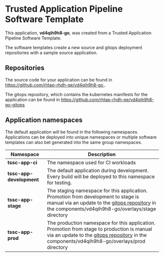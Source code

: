 # Trusted Application Pipeline Software Template

This application, **vd4qih9h8-go**, was created from a Trusted Application Pipeline Software Template.

The software templates create a new source and gitops deployment repositories with a sample source application. 

## Repositories

The source code for your application can be found in [https://github.com/rhtap-rhdh-qe/vd4qih9h8-go ](https://github.com/rhtap-rhdh-qe/vd4qih9h8-go ).
 
The gitops repository, which contains the kubernetes manifests for the application can be found in 
[https://github.com/rhtap-rhdh-qe/vd4qih9h8-go-gitops ](https://github.com/rhtap-rhdh-qe/vd4qih9h8-go-gitops ) 

## Application namespaces 

The default application will be found in the following namespaces. Applications can be deployed into unique namespaces or multiple software templates can also bet generated into the same group namespaces.  

|  Namespace   |  Description   |  
| -------- | -------- |
| **tssc-app-ci** | The namespace used for CI workloads |
| **tssc-app-development** | The default application during development. Every build will be deployed to this namespace for testing. |
| **tssc-app-stage** | The staging namespace for this application. Promotion from development to stage is manual via an update to the [gitops repository](https://github.com/rhtap-rhdh-qe/vd4qih9h8-go-gitops ) in the components/vd4qih9h8-go/overlays/stage directory |
| **tssc-app-prod** | The production namespace for this application. Promotion from stage to production is manual via an update to the [gitops repository](https://github.com/rhtap-rhdh-qe/vd4qih9h8-go-gitops ) in the components/vd4qih9h8-go/overlays/prod directory |